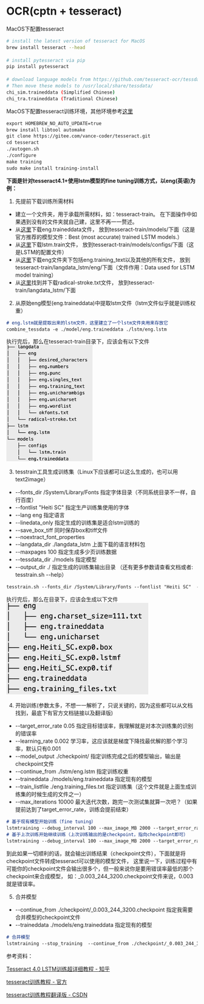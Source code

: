 # OCR(cptn + tesseract)

MacOS下配置tesseract
```bash
# install the latest version of tesseract for MacOS
brew install tesseract --head

# install pytesseract via pip
pip install pytesseract

# download language models from https://github.com/tesseract-ocr/tessdata
# Then move these models to /usr/local/share/tessdata/
chi_sim.traineddata (Simplified Chinese)
chi_tra.traineddata (Traditional Chinese)
```

MacOS下配置tesseract训练环境，其他环境参考[这里](https://tesseract-ocr.github.io/tessdoc/Compiling.html#macos)
```markdown
export HOMEBREW_NO_AUTO_UPDATE=true
brew install libtool automake
git clone https://gitee.com/vance-coder/tesseract.git
cd tesseract
./autogen.sh
./configure
make training
sudo make install training-install
```

**下面是针对tesseract4.1+使用lstm模型的fine tuning训练方式，以eng(英语)为例：**

1. 先提前下载训练所需材料
- 建立一个文件夹，用于承载所需材料，如：tesseract-train。
在下面操作中如果遇到没有的文件夹就自己建，这里不再一一赘述。
- 从[这里](https://github.com/tesseract-ocr/tessdata_best)下载eng.traineddata文件，
放到tesseract-train/models/下面（这是官方推荐的模型文件：Best (most accurate) trained LSTM models.）
- 从[这里](https://github.com/tesseract-ocr/tessconfigs/tree/3decf1c8252ba6dbeef0bf908f4b0aab7f18d113/configs)下载lstm.train文件，
放到tesseract-train/models/configs/下面（这是LSTM的配置文件）
- 从[这里](https://github.com/tesseract-ocr/langdata_lstm)下载eng文件夹下包括eng.training_text以及其他的所有文件，
放到tesseract-train/langdata_lstm/eng/下面（文件作用：Data used for LSTM model training）
- 从[这里](https://github.com/tesseract-ocr/langdata_lstm)找到并下载radical-stroke.txt文件，
放到tesseract-train/langdata_lstm/下面

2. 从原始eng模型(eng.traineddata)中提取lstm文件（lstm文件似乎就是训练权重）
```markdown
# eng.lstm就是提取出来的lstm文件，这里建立了一个lstm文件夹用来存放它
combine_tessdata -e ./model/eng.traineddata ./lstm/eng.lstm
```
执行完后，那么在tesseract-train目录下，应该会有以下文件
![tree1](./static/imgs/tree1.png)

3. tesstrain工具生成训练集（Linux下应该都可以这么生成的，也可以用text2image）
- --fonts_dir /System/Library/Fonts 指定字体目录（不同系统目录不一样，自行百度）
- --fontlist "Heiti SC" 指定生产训练集使用的字体
- --lang eng 指定语言
- --linedata_only 指定生成的训练集是适合lstm训练的
- --save_box_tiff 同时保存box和tiff文件
- --noextract_font_properties
- --langdata_dir ./langdata_lstm 上面下载的语言材料包
- --maxpages 100 指定生成多少页训练数据
- --tessdata_dir ./models 指定模型
- --output_dir ./  指定生成的训练集输出目录
（还有更多参数请查看文档或者: tesstrain.sh --help）
```markdown
tesstrain.sh --fonts_dir /System/Library/Fonts --fontlist "Heiti SC"  --lang eng --linedata_only --save_box_tiff --noextract_font_properties --langdata_dir ./langdata_lstm --maxpages 100  --tessdata_dir ./models --output_dir ./
```
执行完后，那么在目录下，应该会生成以下文件
![tree2](./static/imgs/tree2.png)

4. 开始训练(参数太多，不想一一解析了，只说关键的，因为这些都可以从文档找到，最底下有官方文档链接以及翻译版)
- --target_error_rate 0.05 指定目标错误率，我理解就是对本次训练集的识别的错误率
- --learning_rate 0.002  学习率，这应该就是梯度下降找最优解的那个学习率，默认只有0.001
- --model_output ./checkpoint/ 指定训练完成之后的模型输出，输出是checkpoint文件
- --continue_from ./lstm/eng.lstm 指定训练权重
- --traineddata ./models/eng.traineddata 指定现有的模型
- --train_listfile ./eng.training_files.txt 指定训练集（这个文件就是上面生成训练集的时候生成的文件之一）
- --max_iterations 10000 最大迭代次数，跑完一次测试集就算一次吧？（如果提前达到了target_error_rate，训练会提前结束）
```markdown
# 基于现有模型开始训练（fine tuning） 
lstmtraining --debug_interval 100 --max_image_MB 2000 --target_error_rate 0.05 --learning_rate 0.002 --model_output ./checkpoint/ --continue_from ./lstm/eng.lstm --traineddata ./models/eng.traineddata --train_listfile ./eng.training_files.txt --max_iterations 5000 > basetrain.log
# 基于上次训练开始继续训练（上次训练输出的是checkpoint，指向checkpoint即可）
lstmtraining --debug_interval 100 --max_image_MB 2000 --target_error_rate 0.02 --learning_rate 0.002 --model_output ./checkpoint/ --continue_from ./checkpoint/_0.091_244_3200.checkpoint --traineddata ./models/eng.traineddata --train_listfile ./eng.training_files.txt --max_iterations 8000 > basetrain.log
```
到此如果一切顺利的话，就会输出训练结果（checkpoint文件），下面就是将checkpoint文件转成tesseract可以使用的模型文件，
这里说一下，训练过程中有可能你的checkpoint文件会输出很多个，但一般来说你是要用错误率最低的那个checkpoint来合成模型，
如：_0.003_244_3200.checkpoint文件来说，0.003就是错误率。

5. 合并模型
- --continue_from ./checkpoint/_0.003_244_3200.checkpoint  指定我需要合并模型的checkpoint文件
- --traineddata ./models/eng.traineddata  指定现有的模型
```markdown
# 合并模型
lstmtraining --stop_training  --continue_from ./checkpoint/_0.003_244_3200.checkpoint --traineddata ./models/eng.traineddata  --model_output ./eng.traineddata
```


参考资料：

[Tesseract 4.0 LSTM训练超详细教程 - 知乎](https://zhuanlan.zhihu.com/p/58366201)

[tesseract训练教程 - 官方](https://tesseract-ocr.github.io/tessdoc/TrainingTesseract-4.00#training-text-requirements)

[tesseract训练教程翻译版 - CSDN](https://blog.csdn.net/panbiao1999/article/details/74638749)